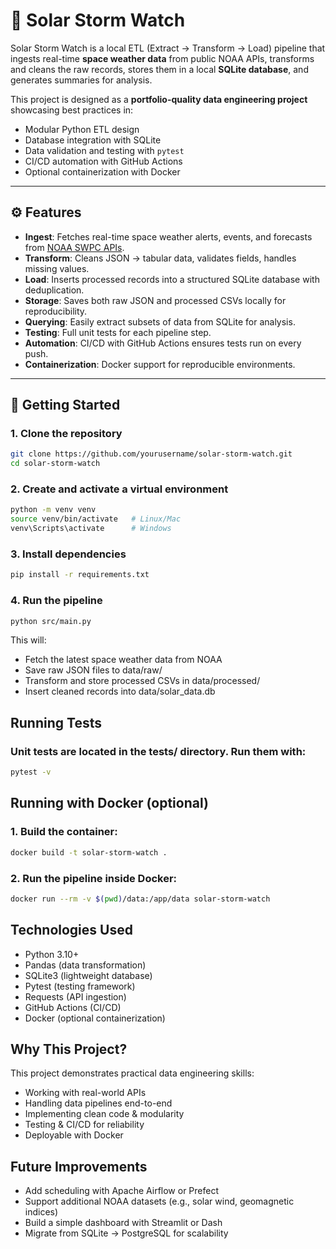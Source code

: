 # 🌌 Solar Storm Watch  

Solar Storm Watch is a local ETL (Extract → Transform → Load) pipeline that ingests real-time **space weather data** from public NOAA APIs, transforms and cleans the raw records, stores them in a local **SQLite database**, and generates summaries for analysis.  

This project is designed as a **portfolio-quality data engineering project** showcasing best practices in:  
- Modular Python ETL design  
- Database integration with SQLite  
- Data validation and testing with `pytest`  
- CI/CD automation with GitHub Actions  
- Optional containerization with Docker  

---

## ⚙️ Features  

- **Ingest**: Fetches real-time space weather alerts, events, and forecasts from [NOAA SWPC APIs](https://services.swpc.noaa.gov/).  
- **Transform**: Cleans JSON → tabular data, validates fields, handles missing values.  
- **Load**: Inserts processed records into a structured SQLite database with deduplication.  
- **Storage**: Saves both raw JSON and processed CSVs locally for reproducibility.  
- **Querying**: Easily extract subsets of data from SQLite for analysis.  
- **Testing**: Full unit tests for each pipeline step.  
- **Automation**: CI/CD with GitHub Actions ensures tests run on every push.  
- **Containerization**: Docker support for reproducible environments.  

---

## 🚀 Getting Started  

### 1. Clone the repository  
```bash
git clone https://github.com/yourusername/solar-storm-watch.git
cd solar-storm-watch
```

### 2. Create and activate a virtual environment 
```bash
python -m venv venv
source venv/bin/activate   # Linux/Mac
venv\Scripts\activate      # Windows
```

### 3. Install dependencies 
```bash
pip install -r requirements.txt
```

### 4. Run the pipeline
```bash
python src/main.py
```

This will:
- Fetch the latest space weather data from NOAA
- Save raw JSON files to data/raw/
- Transform and store processed CSVs in data/processed/
- Insert cleaned records into data/solar_data.db


## Running Tests

### Unit tests are located in the tests/ directory. Run them with:
```bash
pytest -v
```

## Running with Docker (optional)

### 1. Build the container:
```bash 
docker build -t solar-storm-watch .
```

### 2. Run the pipeline inside Docker:
```bash 
docker run --rm -v $(pwd)/data:/app/data solar-storm-watch
```

## Technologies Used 

- Python 3.10+
- Pandas (data transformation)
- SQLite3 (lightweight database)
- Pytest (testing framework)
- Requests (API ingestion)
- GitHub Actions (CI/CD)
- Docker (optional containerization)


## Why This Project?

This project demonstrates practical data engineering skills:
- Working with real-world APIs
- Handling data pipelines end-to-end
- Implementing clean code & modularity
- Testing & CI/CD for reliability
- Deployable with Docker


## Future Improvements

- Add scheduling with Apache Airflow or Prefect
- Support additional NOAA datasets (e.g., solar wind, geomagnetic indices)
- Build a simple dashboard with Streamlit or Dash
- Migrate from SQLite → PostgreSQL for scalability